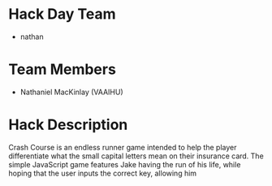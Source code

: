 # Hack Day Team
* nathan

# Team Members
* Nathaniel MacKinlay (VAAIHU)


# Hack Description
Crash Course is an endless runner game intended to help the player differentiate what the small capital letters mean on their insurance card. The simple JavaScript game features Jake having the run of his life, while hoping that the user inputs the correct key, allowing him